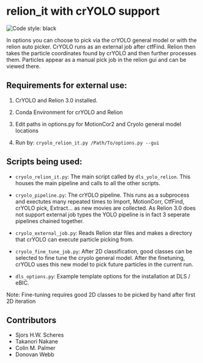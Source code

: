 # relion_it with crYOLO support

![Code style: black](https://img.shields.io/badge/code%20style-black-000000.svg)

In options you can choose to pick via the crYOLO
general model or with the relion auto picker.  CrYOLO runs as an external job after ctfFind. Relion
then takes the particle coordinates found by crYOLO and then further processes them.  Particles
appear as a manual pick job in the relion gui and can be viewed there.


## Requirements for external use:

1. CrYOLO and Relion 3.0 installed.

2. Conda Environment for crYOLO and Relion

3. Edit paths in options.py for MotionCor2 and Cryolo general model locations

4. Run by: `cryolo_relion_it.py /Path/To/options.py --gui`


## Scripts being used:

 - `cryolo_relion_it.py`: The main script called by `dls_yolo_relion`. This houses the main pipeline
        and calls to all the other scripts.

 - `cryolo_pipeline.py`: The crYOLO pipeline. This runs as a subprocess and exectutes many repeated
        times to Import, MotionCorr, CtfFind, crYOLO pick, Extract... as new movies are
        collected. As Relion 3.0 does not support external job types the YOLO pipeline is in fact 3
        seperate pipelines chained together.

 - `cryolo_external_job.py`: Reads Relion star files and makes a directory that crYOLO can execute
        particle picking from.

 - `cryolo_fine_tune_job.py`: After 2D classification, good classes can be selected to fine tune the
        cryolo general model. After the finetuning, crYOLO uses this new model to pick future
        particles in the current run.

 - `dls_options.py`: Example template options for the installation at DLS / eBIC.


Note: Fine-tuning requires good 2D classes to be picked by hand after first 2D iteration

## Contributors

* Sjors H.W. Scheres
* Takanori Nakane
* Colin M. Palmer
* Donovan Webb

